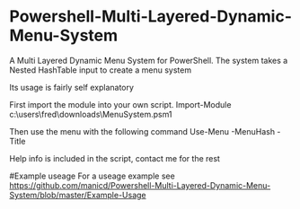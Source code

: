 # Powershell-Multi-Layered-Dynamic-Menu-System

A Multi Layered Dynamic Menu System for PowerShell.
The system takes a Nested HashTable input to create a menu system

Its usage is fairly self explanatory

First import the module into your own script.
Import-Module c:\users\fred\downloads\MenuSystem.psm1

Then use the menu with the following command
Use-Menu -MenuHash <HashTable> -Title <String>

Help info is included in the script, contact me for the rest


#Example useage
For a useage example see https://github.com/manicd/Powershell-Multi-Layered-Dynamic-Menu-System/blob/master/Example-Usage



	
	
